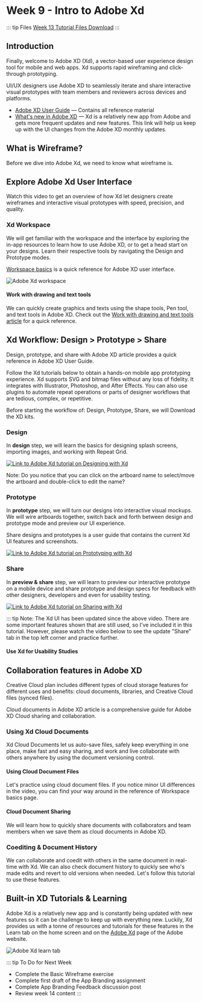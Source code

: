 # Week 9 - Intro to Adobe Xd

::: tip Files
[Week 13 Tutorial Files Download](https://drive.google.com/uc?export=download&id=131s3TLxqdlr79sz892PJK5qFlk-2UJGd)
:::

## Introduction

Finally, welcome to Adobe XD (Xd), a vector-based user experience design tool for mobile and web apps. Xd supports rapid wireframing and click-through prototyping.

UI/UX designers use Adobe XD to seamlessly iterate and share interactive visual prototypes with team members and reviewers across devices and platforms.

- [Adobe XD User Guide](https://helpx.adobe.com/ca/xd/user-guide.html) — Contains all reference material
- [What's new in Adobe XD](https://helpx.adobe.com/ca/xd/help/whats-new.html) — Xd is a relatively new app from Adobe and gets more frequent updates and new features. This link will help us keep up with the UI changes from the Adobe XD monthly updates.

## What is Wireframe?

Before we dive into Adobe Xd, we need to know what wireframe is.

<YouTube
  url="https://www.youtube.com/embed/KdfO_e0yK-g"
  title="Advanced SVG: animations"
/>

## Explore Adobe Xd User Interface

Watch this video to get an overview of how Xd let designers create wireframes and interactive visual prototypes with speed, precision, and quality.

<YouTube
  url="https://www.youtube.com/embed/-hV9kKY5a94"
  title="Advanced SVG: animations"
/>

### Xd Workspace

We will get familiar with the workspace and the interface by exploring the in-app resources to learn how to use Adobe XD, or to get a head start on your designs. Learn their respective tools by navigating the Design and Prototype modes.

[Workspace basics](https://helpx.adobe.com/ca/xd/help/workspace-basics.html) is a quick reference for Adobe XD user interface.

![Adobe Xd workspace](./XDmacWorkspace.png)

#### Work with drawing and text tools

We can quickly create graphics and texts using the shape tools, Pen tool, and text tools in Adobe XD. Check out the [Work with drawing and text tools article](https://helpx.adobe.com/ca/xd/help/drawing-text-tools.html) for a quick reference.

## Xd Workflow: Design > Prototype > Share

Design, prototype, and share with Adobe XD article provides a quick reference in Adobe XD User Guide.

Follow the Xd tutorials below to obtain a hands-on mobile app prototyping experience. Xd supports SVG and bitmap files without any loss of fidelity. It integrates with Illustrator, Photoshop, and After Effects. You can also use plugins to automate repeat operations or parts of designer workflows that are tedious, complex, or repetitive.

Before starting the workflow of: Design, Prototype, Share, we will Download the XD kits.

### Design

In **design** step, we will learn the basics for designing splash screens, importing images, and working with Repeat Grid.

[![Link to Adobe Xd tutorial on Designing with Xd](./XDdesign.png)](https://helpx.adobe.com/ca/xd/how-to/make-prototype.html#step_2___design)

Note: Do you notice that you can click on the artboard name to select/move the artboard and double-click to edit the name?

### Prototype

In **prototype** step, we will turn our designs into interactive visual mockups. We will wire artboards together, switch back and forth between design and prototype mode and preview our UI experience.

Share designs and prototypes is a user guide that contains the current Xd UI features and screenshots.

[![Link to Adobe Xd tutorial on Prototyping with Xd](./XDprototype.png)](https://helpx.adobe.com/ca/xd/how-to/make-prototype.html#step_3___prototype)

### Share

In **preview &amp; share** step, we will learn to preview our interactive prototype on a mobile device and share prototype and design specs for feedback with other designers, developers and even for usability testing.

[![Link to Adobe Xd tutorial on Sharing with Xd](./XDshare.png)](https://helpx.adobe.com/ca/xd/how-to/make-prototype.html#step_4___share_and_preview)

::: tip Note:
The Xd UI has been updated since the above video. There are some important features shown that are still used, so I've included it in this tutorial. However, please watch the video below to see the update "Share" tab in the top left corner and practice further.

</div>

<YouTube
  url="https://www.youtube.com/embed/3vj03O641GA"
  title="Advanced SVG: animations"
/>

#### Use Xd for Usability Studies

<YouTube
  url="https://www.youtube.com/embed/swKI-M-RViQ"
  title="Advanced SVG: animations"
/>

## Collaboration features in Adobe XD

Creative Cloud plan includes different types of cloud storage features for different uses and benefits: cloud documents, libraries, and Creative Cloud files (synced files).

Cloud documents in Adobe XD article is a comprehensive guide for Adobe XD Cloud sharing and collaboration.

### Using Xd Cloud Documents

Xd Cloud Documents let us auto-save files, safely keep everything in one place, make fast and easy sharing, and work and live collaborate with others anywhere by using the document versioning control.

#### Using Cloud Document Files

Let's practice using cloud document files. If you notice minor UI differences in the video, you can find your way around in the reference of Workspace basics page.

<YouTube
  url="https://www.youtube.com/embed/H_TmuOJmdkI"
  title="Advanced SVG: animations"
/>

#### Cloud Document Sharing

We will learn how to quickly share documents with collaborators and team members when we save them as cloud documents in Adobe XD.

<YouTube
  url="https://www.youtube.com/embed/qICToKxlxAc"
  title="Advanced SVG: animations"
/>

### Coediting & Document History

We can collaborate and coedit with others in the same document in real-time with Xd. We can also check document history to quickly see who's made edits and revert to old versions when needed. Let's follow this tutorial to use these features.

<YouTube
  url="https://www.youtube.com/embed/XDFE5DH2Z5E"
  title="Advanced SVG: animations"
/>

## Built-in XD Tutorials & Learning

Adobe Xd is a relatively new app and is constantly being updated with new features so it can be challenge to keep up with everything new. Luckily, Xd provides us with a tonne of resources and tutorials for these features in the Learn tab on the home screen and on the [Adobe Xd](https://www.adobe.com/products/xd/learn/get-started.html) page of the Adobe website.

![Adobe Xd learn tab](./xd-learn.png)

::: tip To Do for Next Week

- Complete the Basic Wireframe exercise
- Complete first draft of the App Branding assignment
- Complete App Branding Feedback discussion post
- Review week 14 content
  :::
